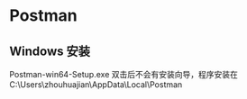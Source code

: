 # Postman

## Windows 安装

Postman-win64-Setup.exe 双击后不会有安装向导，程序安装在 C:\Users\zhouhuajian\AppData\Local\Postman
